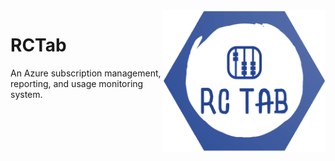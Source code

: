 <img src="./RCTab.png" width="260" align="right">

# RCTab 

An Azure subscription management, reporting, and usage monitoring system.
